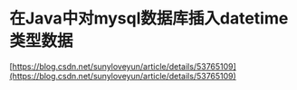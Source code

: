 # 在Java中对mysql数据库插入datetime类型数据

[https://blog.csdn.net/sunyloveyun/article/details/53765109](https://blog.csdn.net/sunyloveyun/article/details/53765109)

